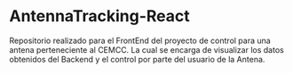 # AntennaTracking-React
Repositorio realizado para el FrontEnd del proyecto de control para una antena perteneciente al CEMCC. La cual se encarga de visualizar los datos obtenidos del Backend y el control por parte del usuario de la Antena.
